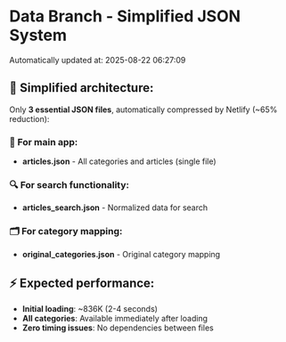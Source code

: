 # Data Branch - Simplified JSON System
Automatically updated at: 2025-08-22 06:27:09

## 🎯 Simplified architecture:
Only **3 essential JSON files**, automatically compressed by Netlify (~65% reduction):

### 📱 For main app:
- **articles.json** - All categories and articles (single file)

### 🔍 For search functionality:
- **articles_search.json** - Normalized data for search

### 🗂️ For category mapping:
- **original_categories.json** - Original category mapping

## ⚡ Expected performance:
- **Initial loading**: ~836K (2-4 seconds)
- **All categories**: Available immediately after loading
- **Zero timing issues**: No dependencies between files
